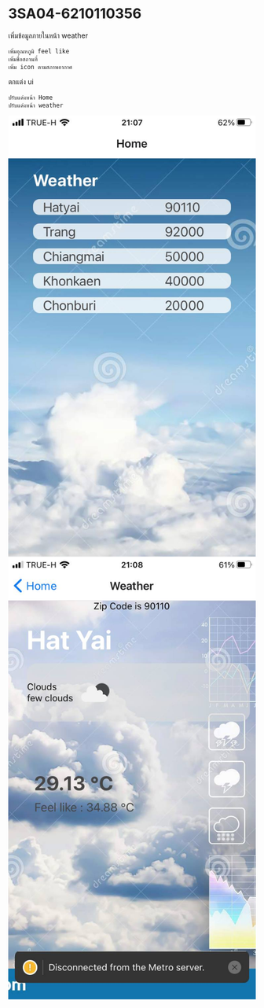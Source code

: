 # 3SA04-6210110356


เพิ่มข้อมูลภายในหน้า weather 

    เพิ่มอุณหภูมิ feel like
    เพิ่มชื่อสถานที่
    เพิ่ม icon ตามสภาพอากาศ

ตกแต่ง ui

    ปรับแต่งหน้า Home
    ปรับแต่งหน้า weather
    
![](/Home.jpg)
![](/Weather.jpg)
